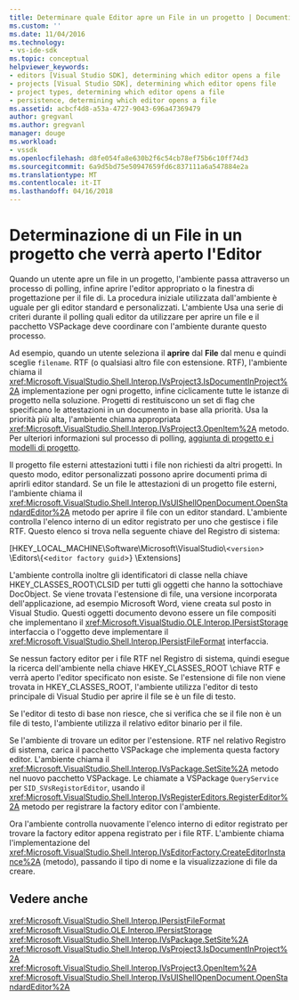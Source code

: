 ```yaml
---
title: Determinare quale Editor apre un File in un progetto | Documenti Microsoft
ms.custom: ''
ms.date: 11/04/2016
ms.technology:
- vs-ide-sdk
ms.topic: conceptual
helpviewer_keywords:
- editors [Visual Studio SDK], determining which editor opens a file
- projects [Visual Studio SDK], determining which editor opens file
- project types, determining which editor opens a file
- persistence, determining which editor opens a file
ms.assetid: acbcf4d8-a53a-4727-9043-696a47369479
author: gregvanl
ms.author: gregvanl
manager: douge
ms.workload:
- vssdk
ms.openlocfilehash: d8fe054fa8e630b2f6c54cb78ef75b6c10ff74d3
ms.sourcegitcommit: 6a9d5bd75e50947659fd6c837111a6a547884e2a
ms.translationtype: MT
ms.contentlocale: it-IT
ms.lasthandoff: 04/16/2018
---
```

# <a name="determining-which-editor-opens-a-file-in-a-project"></a>Determinazione di un File in un progetto che verrà aperto l'Editor
Quando un utente apre un file in un progetto, l'ambiente passa attraverso un processo di polling, infine aprire l'editor appropriato o la finestra di progettazione per il file di. La procedura iniziale utilizzata dall'ambiente è uguale per gli editor standard e personalizzati. L'ambiente Usa una serie di criteri durante il polling quali editor da utilizzare per aprire un file e il pacchetto VSPackage deve coordinare con l'ambiente durante questo processo.  
  
 Ad esempio, quando un utente seleziona il **aprire** dal **File** dal menu e quindi sceglie `filename`. RTF (o qualsiasi altro file con estensione. RTF), l'ambiente chiama il <xref:Microsoft.VisualStudio.Shell.Interop.IVsProject3.IsDocumentInProject%2A> implementazione per ogni progetto, infine ciclicamente tutte le istanze di progetto nella soluzione. Progetti di restituiscono un set di flag che specificano le attestazioni in un documento in base alla priorità. Usa la priorità più alta, l'ambiente chiama appropriata <xref:Microsoft.VisualStudio.Shell.Interop.IVsProject3.OpenItem%2A> metodo. Per ulteriori informazioni sul processo di polling, [aggiunta di progetto e i modelli di progetto](../../extensibility/internals/adding-project-and-project-item-templates.md).  
  
 Il progetto file esterni attestazioni tutti i file non richiesti da altri progetti. In questo modo, editor personalizzati possono aprire documenti prima di aprirli editor standard. Se un file le attestazioni di un progetto file esterni, l'ambiente chiama il <xref:Microsoft.VisualStudio.Shell.Interop.IVsUIShellOpenDocument.OpenStandardEditor%2A> metodo per aprire il file con un editor standard. L'ambiente controlla l'elenco interno di un editor registrato per uno che gestisce i file RTF. Questo elenco si trova nella seguente chiave del Registro di sistema:  
  
 [HKEY_LOCAL_MACHINE\Software\Microsoft\VisualStudio\\<`version`> \Editors\\{<`editor factory guid`>} \Extensions]  
  
 L'ambiente controlla inoltre gli identificatori di classe nella chiave HKEY_CLASSES_ROOT\CLSID per tutti gli oggetti che hanno la sottochiave DocObject. Se viene trovata l'estensione di file, una versione incorporata dell'applicazione, ad esempio Microsoft Word, viene creata sul posto in Visual Studio. Questi oggetti documento devono essere un file compositi che implementano il <xref:Microsoft.VisualStudio.OLE.Interop.IPersistStorage> interfaccia o l'oggetto deve implementare il <xref:Microsoft.VisualStudio.Shell.Interop.IPersistFileFormat> interfaccia.  
  
 Se nessun factory editor per i file RTF nel Registro di sistema, quindi esegue la ricerca dell'ambiente nella chiave HKEY_CLASSES_ROOT \\chiave RTF e verrà aperto l'editor specificato non esiste. Se l'estensione di file non viene trovata in HKEY_CLASSES_ROOT, l'ambiente utilizza l'editor di testo principale di Visual Studio per aprire il file se è un file di testo.  
  
 Se l'editor di testo di base non riesce, che si verifica che se il file non è un file di testo, l'ambiente utilizza il relativo editor binario per il file.  
  
 Se l'ambiente di trovare un editor per l'estensione. RTF nel relativo Registro di sistema, carica il pacchetto VSPackage che implementa questa factory editor. L'ambiente chiama il <xref:Microsoft.VisualStudio.Shell.Interop.IVsPackage.SetSite%2A> metodo nel nuovo pacchetto VSPackage. Le chiamate a VSPackage `QueryService` per `SID_SVsRegistorEditor`, usando il <xref:Microsoft.VisualStudio.Shell.Interop.IVsRegisterEditors.RegisterEditor%2A> metodo per registrare la factory editor con l'ambiente.  
  
 Ora l'ambiente controlla nuovamente l'elenco interno di editor registrato per trovare la factory editor appena registrato per i file RTF. L'ambiente chiama l'implementazione del <xref:Microsoft.VisualStudio.Shell.Interop.IVsEditorFactory.CreateEditorInstance%2A> (metodo), passando il tipo di nome e la visualizzazione di file da creare.  
  
## <a name="see-also"></a>Vedere anche  
 <xref:Microsoft.VisualStudio.Shell.Interop.IPersistFileFormat>   
 <xref:Microsoft.VisualStudio.OLE.Interop.IPersistStorage>   
 <xref:Microsoft.VisualStudio.Shell.Interop.IVsPackage.SetSite%2A>   
 <xref:Microsoft.VisualStudio.Shell.Interop.IVsProject3.IsDocumentInProject%2A>   
 <xref:Microsoft.VisualStudio.Shell.Interop.IVsProject3.OpenItem%2A>   
 <xref:Microsoft.VisualStudio.Shell.Interop.IVsUIShellOpenDocument.OpenStandardEditor%2A>